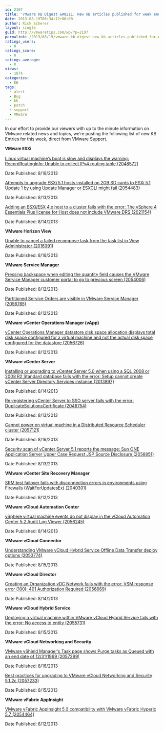 ```yaml
---
id: 2107
title: 'VMware KB Digest &#8211; New KB articles published for week ending 8/17/13'
date: 2013-08-19T06:34:12+00:00
author: Rick Scherer
layout: single
guid: http://vmwaretips.com/wp/?p=2107
permalink: /2013/08/19/vmware-kb-digest-new-kb-articles-published-for-week-ending-81713/
ratings_users:
  - 0
ratings_score:
  - 0
ratings_average:
  - 0
views:
  - 1874
categories:
  - KB
tags:
  - alert
  - Bug
  - kb
  - patch
  - support
  - VMware
---
```

In our effort to provide our viewers with up to the minute information on VMware related news and topics, we&#8217;re posting the following list of new KB Entries for this week, direct from VMware Support.

<strong style="font-size: 13px; line-height: 19px;"><!--more-->VMware ESXi</strong>

[Linux virtual machine’s boot is slow and displays the warning: RecordRoutingInfo: Unable to collect IPv4 routing table (2048572)](http://kb.vmware.com/kb/2048572)
  
Date Published: 8/16/2013
  
[Attempts to upgrade ESXi 5.1 hosts installed on 2GB SD cards to ESXi 5.1 Update 1 by using Update Manager or ESXCLI might fail (2054483)](http://kb.vmware.com/kb/2054483)
  
Date Published: 8/13/2013
  
[Adding an ESXi/ESX 4.x host to a cluster fails with the error: The vSphere 4 Essentials Plus license for Host does not include VMware DRS (2021154)](http://kb.vmware.com/kb/2021154)
  
Date Published: 8/14/2013

**VMware Horizon View**
  
[Unable to cancel a failed recompose task from the task list in View Administrator (2016091)](http://kb.vmware.com/kb/2016091)
  
Date Published: 8/16/2013

**VMware Service Manager**
  
[Pressing backspace when editing the quantity field causes the VMware Service Manager customer portal to go to previous screen (2054006)](http://kb.vmware.com/kb/2054006)
  
Date Published: 8/12/2013
  
[Partitioned Service Orders are visible in VMware Service Manager (2056765)](http://kb.vmware.com/kb/2056765)
  
Date Published: 8/12/2013

**VMware vCenter Operations Manager (vApp)**
  
[vCenter Operations Manager datastore disk space allocation displays total disk space configured for a virtual machine and not the actual disk space configured for the datastore (2056726)](http://kb.vmware.com/kb/2056726)
  
Date Published: 8/12/2013

**VMware vCenter Server**
  
[Installing or upgrading to vCenter Server 5.0 when using a SQL 2008 or 2008 R2 Standard database fails with the error: Setup cannot create vCenter Server Directory Services instance (2013897)](http://kb.vmware.com/kb/2013897)
  
Date Published: 8/14/2013
  
[Re-registering vCenter Server to SSO server fails with the error: DuplicateSolutionsCertificate (2048754)](http://kb.vmware.com/kb/2048754)
  
Date Published: 8/13/2013
  
[Cannot power on virtual machine in a Distributed Resource Scheduler cluster (2057121)](http://kb.vmware.com/kb/2057121)
  
Date Published: 8/16/2013
  
[Security scan of vCenter Server 5.1 reports the message: Sun ONE Application Server Upper Case Request JSP Source Disclosure (2056851)](http://kb.vmware.com/kb/2056851)
  
Date Published: 8/13/2013

**VMware vCenter Site Recovery Manager**
  
[SRM test failover fails with disconnection errors in environments using Firewalls (WaitForUpdatesEx) (2040301)](http://kb.vmware.com/kb/2040301)
  
Date Published: 8/12/2013

**VMware vCloud Automation Center**
  
[vSphere virtual machine events do not display in the vCloud Automation Center 5.2 Audit Log Viewer (2056245)](http://kb.vmware.com/kb/2056245)
  
Date Published: 8/14/2013

**VMware vCloud Connector**
  
[Understanding VMware vCloud Hybrid Service Offline Data Transfer deploy options (2053774)](http://kb.vmware.com/kb/2053774)
  
Date Published: 8/15/2013

**VMware vCloud Director**
  
[Creating an Organization vDC Network fails with the error: VSM response error (100): 401 Authorization Required (2056969)](http://kb.vmware.com/kb/2056969)
  
Date Published: 8/14/2013

**VMware vCloud Hybrid Service**
  
[Deploying a virtual machine within VMware vCloud Hybrid Service fails with the error: No access to entity (2055731)](http://kb.vmware.com/kb/2055731)
  
Date Published: 8/15/2013

**VMware vCloud Networking and Security**
  
[VMware vShield Manager’s Task page shows Purge tasks as Queued with an end date of 12/31/1969 (2057299)](http://kb.vmware.com/kb/2057299)
  
Date Published: 8/16/2013
  
[Best practices for upgrading to VMware vCloud Networking and Security 5.1.2c (2057233)](http://kb.vmware.com/kb/2057233)
  
Date Published: 8/15/2013

**VMware vFabric AppInsight**
  
[VMware vFabric AppInsight 5.0 compatibility with VMware vFabric Hyperic 5.7 (2054464)](http://kb.vmware.com/kb/2054464)
  
Date Published: 8/12/2013